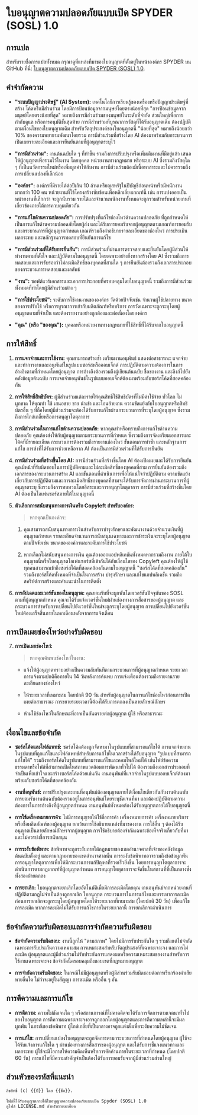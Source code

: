 # ใบอนุญาตความปลอดภัยแบบเปิด SPYDER (SOSL) 1.0 

## การแปล

สำหรับรายชื่อการแปลทั้งหมด กรุณาดูที่แหล่งที่มาของใบอนุญาตที่ตั้งอยู่ในหน้าองค์กร SPYDER บน GitHub ที่นี่: [ใบอนุญาตความปลอดภัยแบบเปิด SPYDER (SOSL) 1.0](https://github.com/spyderorg/sosl).

## คำจำกัดความ 

- **"ระบบปัญญาประดิษฐ์" (AI System):** 
    เทคโนโลยีการเรียนรู้ของเครื่องหรือปัญญาประดิษฐ์ที่สร้าง
    โค้ดหรือมีส่วนร่วม โดยมีการป้อนข้อมูลจากมนุษย์โดยตรงน้อยที่สุด "การป้อนข้อมูลจากมนุษย์โดยตรงน้อยที่สุด" หมายถึงการมีส่วนร่วมของมนุษย์ในระดับที่จำกัด ส่วนใหญ่เพื่อการกำกับดูแล หรือการอนุมัติขั้นสุดท้าย การมีส่วนร่วมที่บูรณาการวัสดุที่ได้รับอนุญาตเดิม ต้องปฏิบัติตามเงื่อนไขของใบอนุญาตเดิม สำหรับวัตถุประสงค์ของใบอนุญาตนี้ "น้อยที่สุด" หมายถึงน้อยกว่า 10% ของความพยายามพัฒนาโดยรวม การมีส่วนร่วมที่สร้างโดย AI ต้องมาพร้อมกับกระบวนการเปิดเผยรายละเอียดและการยืนยันตามที่ผู้อนุญาตระบุไว้

- **"การมีส่วนร่วม":** 
    งานต้นฉบับใด ๆ ที่ทำขึ้น รวมถึงการปรับปรุงหรือเพิ่มเติมงานที่มีอยู่แล้ว เสนอให้ผู้อนุญาตเพื่อรวมไว้ในงาน โดยบุคคล หน่วยงานทางกฎหมาย หรือระบบ AI ซึ่งรวมถึงวัสดุใด ๆ ที่เป็นนวัตกรรมใหม่หรือเพิ่มมูลค่าให้กับงาน การมีส่วนร่วมต้องมีเนื้อหาสาระและไม่ควรรวมถึงการเปลี่ยนแปลงที่เล็กน้อย

- **"องค์กร":**
    องค์กรที่มีรายได้ต่อปีเกิน 10 ล้านเหรียญสหรัฐในปีบัญชีก่อนหน้าหรือมีพนักงานมากกว่า 100 คน หน่วยงานที่ใช้โครงสร้างซับซ้อนเพื่อหลีกเลี่ยงเกณฑ์นี้ เช่น การแบ่งออกเป็นหน่วยงานที่เล็กกว่า จะถูกนับรวม รายได้และจำนวนพนักงานทั้งหมดจะถูกรวมสำหรับหน่วยงานที่เกี่ยวข้องภายใต้การควบคุมเดียวกัน

- **"การแก้ไขด้านความปลอดภัย":**
    การปรับปรุงที่แก้ไขช่องโหว่ด้านความปลอดภัย ที่ถูกกำหนดให้เป็นการแก้ไขด้านความปลอดภัยโดยผู้ส่ง และได้รับการยอมรับจากผู้อนุญาตตามเกณฑ์การยอมรับและกระบวนการที่ผู้อนุญาตกำหนด เกณฑ์รวมถึงคำอธิบายรายละเอียดของช่องโหว่ การประเมินผลกระทบ และหลักฐานการทดสอบที่ยืนยันการแก้ไข

- **"การมีส่วนร่วมที่ได้รับการยืนยัน":**
    การมีส่วนร่วมที่ผ่านการตรวจสอบและยืนยันโดยผู้มีส่วนให้ทำงานตามที่ตั้งใจ และปฏิบัติตามใบอนุญาตนี้ โดยเฉพาะอย่างยิ่งหากสร้างโดย AI ซึ่งรวมถึงการทดสอบและการรับรองว่าไม่ละเมิดสิทธิ์ของบุคคลที่สามใด ๆ การยืนยันต้องรวมถึงเอกสารประกอบของกระบวนการทดสอบและผลลัพธ์

- **"งาน":**
    ซอฟต์แวร์เอกสารและเอกสารประกอบที่ครอบคลุมโดยใบอนุญาตนี้ รวมถึงการมีส่วนร่วมทั้งหมดที่ทำโดยผู้มีส่วนร่วมต่าง ๆ

- **"การใช้ประโยชน์":**
    ระดับการใช้งานงานขององค์กร วัดด้วยปัจจัยเช่น จำนวนผู้ใช้ปลายทาง ขนาดของการปรับใช้ หรือการบูรณาการเข้ากับผลิตภัณฑ์หรือบริการ การวัดเฉพาะจะถูกระบุโดยผู้อนุญาตตามที่จำเป็น และต้องรายงานอย่างถูกต้องและต่อเนื่องโดยองค์กร

- **"คุณ" (หรือ "ของคุณ"):**
    บุคคลหรือหน่วยงานทางกฎหมายที่ใช้สิทธิ์ที่ได้รับจากใบอนุญาตนี้

## การให้สิทธิ์

1. **การแจกจ่ายและการใช้งาน:**
    คุณสามารถสร้างซ้ำ เตรียมงานอนุพันธ์ แสดงต่อสาธารณะ แจกจ่าย และทำการงานและอนุพันธ์ในรูปแบบซอร์สหรือออบเจ็กต์ การปฏิบัติตามความต้องการในการอ้างอิงตามที่กำหนดโดยผู้อนุญาต การอ้างอิงต้องรวมถึงผู้เขียนต้นฉบับ ชื่อของงาน และลิงก์ไปยังคลังข้อมูลต้นฉบับ การแจกจ่ายอนุพันธ์ในรูปแบบออบเจ็กต์ต้องมาพร้อมกับซอร์สโค้ดที่สอดคล้องกัน

2. **การให้สิทธิ์สิทธิบัตร:**
    ผู้มีส่วนร่วมแต่ละรายให้คุณสิทธิ์ใช้สิทธิบัตรที่ไม่มีค่าใช้จ่าย ทั่วโลก ไม่ผูกขาด ให้คุณทำ ใช้ เสนอขาย ขาย นำเข้า และโอนย้ายงาน ความขัดแย้งกับใบอนุญาตหรือสิทธิบัตรอื่น ๆ ที่ถือโดยผู้มีส่วนร่วมจะต้องได้รับการแก้ไขผ่านกระบวนการที่ระบุโดยผู้อนุญาต ซึ่งรวมถึงการไกล่เกลี่ยหรือการอนุญาโตตุลาการ

3. **การมีส่วนร่วมในการแก้ไขด้านความปลอดภัย:**
    หากคุณทำหรือทราบถึงการแก้ไขด้านความปลอดภัย คุณต้องส่งให้กับผู้อนุญาตตามกระบวนการที่กำหนด ซึ่งรวมถึงการจัดเตรียมเอกสารและโค้ดที่มีรายละเอียด กระบวนการต้องรวมถึงรายงานช่องโหว่ ขั้นตอนการทำซ้ำ และหลักฐานการแก้ไข การส่งที่ได้รับการช่วยเหลือจาก AI ต้องเป็นการมีส่วนร่วมที่ได้รับการยืนยัน

4. **การมีส่วนร่วมที่สร้างขึ้นโดย AI:**
    การมีส่วนร่วมที่สร้างขึ้นโดย AI ต้องเปิดเผยและได้รับการยืนยัน คุณมีหน้าที่รับผิดชอบในการปฏิบัติตามและไม่ละเมิดสิทธิ์ของบุคคลที่สาม การยืนยันต้องรวมถึงเอกสารของกระบวนการสร้าง AI และขั้นตอนที่ดำเนินการเพื่อให้แน่ใจว่าปฏิบัติตาม ความขัดแย้งเกี่ยวกับการปฏิบัติตามและการละเมิดสิทธิ์ของบุคคลที่สามจะได้รับการจัดการผ่านกระบวนการที่ผู้อนุญาตระบุ ซึ่งรวมถึงการทบทวนโดยอิสระและการอนุญาโตตุลาการ การมีส่วนร่วมที่สร้างขึ้นโดย AI ต้องเป็นโอเพ่นซอร์สภายใต้ใบอนุญาตนี้

5. **ตัวเลือกการสนับสนุนทางการเงินหรือ Copyleft สำหรับองค์กร:**
    >หากคุณเป็นองค์กร:

    1. คุณสามารถสนับสนุนทางการเงินสำหรับการบำรุงรักษาและพัฒนางานด้วยจำนวนเงินที่ผู้อนุญาตกำหนด รายละเอียดจำนวนการสนับสนุนเฉพาะและการชำระเงินจะระบุโดยผู้อนุญาตตามปัจจัยเช่น ขนาดขององค์กรและระดับการใช้ประโยชน์

    2. หากเลือกไม่สนับสนุนทางการเงิน คุณต้องออกแอปพลิเคชันทั้งหมดหากรวมถึงงาน ภายใต้ใบอนุญาตนี้หรือใบอนุญาตโอเพ่นซอร์สที่เข้ากันได้กับเงื่อนไขของ Copyleft คุณต้องให้ผู้ใช้ทุกคนสามารถเข้าถึงซอร์สโค้ดที่สอดคล้องกันตามใบอนุญาตนี้ "ซอร์สโค้ดที่สอดคล้องกัน" รวมถึงซอร์สโค้ดทั้งหมดที่จำเป็นในการสร้าง บำรุงรักษา และแก้ไขแอปพลิเคชัน รวมถึงสคริปต์การสร้างและคำแนะนำในการติดตั้ง

6. **การอัปเดตและเวอร์ชันของใบอนุญาต:**
    คุณยอมรับที่จะผูกพันโดยเวอร์ชันปัจจุบันของ SOSL ตามที่ผู้อนุญาตกำหนด คุณจะได้รับแจ้งเวอร์ชั่นใหม่ผ่านช่องทางการสื่อสารของผู้อนุญาต และกระบวนการสำหรับการเปลี่ยนไปยังเวอร์ชั่นใหม่จะถูกระบุโดยผู้อนุญาต การเปลี่ยนไปยังเวอร์ชั่นใหม่ต้องเสร็จสิ้นภายในหกเดือนหลังจากการแจ้งเตือน

## การเปิดเผยช่องโหว่อย่างรับผิดชอบ

7. **การเปิดเผยช่องโหว่:**
    > หากคุณค้นพบช่องโหว่ในงาน:

    - แจ้งให้ผู้อนุญาตทราบอย่างเป็นความลับทันทีตามกระบวนการที่ผู้อนุญาตกำหนด ระยะเวลาการแจ้งตามปกติคือภายใน 14 วันหลังการค้นพบ การแจ้งเตือนต้องรวมถึงรายงานรายละเอียดของช่องโหว่

    - ให้ระยะเวลาที่เหมาะสม โดยปกติ 90 วัน สำหรับผู้อนุญาตในการแก้ไขช่องโหว่ก่อนการเปิดเผยต่อสาธารณะ การขยายระยะเวลานี้ต้องได้รับการตกลงเป็นลายลักษณ์อักษร

    - ห้ามใช้ช่องโหว่ในลักษณะที่อาจเป็นอันตรายต่อผู้อนุญาต ผู้ใช้ หรือสาธารณะ

## เงื่อนไขและข้อจำกัด

- **ซอร์สโค้ดและไฟล์แพทช์:**
    ซอร์สโค้ดต้องถูกจัดหามาในรูปแบบที่สามารถแก้ไขได้ การแจกจ่ายงานในรูปแบบที่ถูกแก้ไขและไฟล์แพทช์สำหรับการแก้ไขในเวลาสร้างได้รับอนุญาต "รูปแบบที่สามารถแก้ไขได้" รวมถึงซอร์สโค้ดในรูปแบบที่สามารถแก้ไขและคอมไพล์ใหม่ได้ เช่นไฟล์ข้อความธรรมดาหรือไฟล์ที่สามารถเปิดในสภาพแวดล้อมการพัฒนาทั่วไปได้ ต้องรวมถึงเอกสารประกอบที่จำเป็นเพื่อเข้าใจและสร้างซอร์สโค้ดด้วยเช่นกัน งานอนุพันธ์ที่แจกจ่ายในรูปแบบออบเจ็กต์ต้องมาพร้อมกับซอร์สโค้ดที่สอดคล้องกัน

- **งานที่อนุพันธ์:**
    การปรับปรุงและงานที่อนุพันธ์ต้องอนุญาตภายใต้เงื่อนไขเดียวกันกับงานต้นฉบับ การยอมรับงานต้นฉบับต้องรวมอยู่ในการอนุพันธ์โดยระบุชัดเจนที่มา และต้องปฏิบัติตามความต้องการในการอ้างอิงที่ผู้อนุญาตกำหนด งานอนุพันธ์ทั้งหมดต้องได้รับอนุญาตภายใต้ใบอนุญาตนี้

- **การใช้เครื่องหมายการค้า:**
    ไม่มีการอนุญาตให้ใช้ชื่อการค้า เครื่องหมายการค้า เครื่องหมายบริการ หรือชื่อผลิตภัณฑ์ของผู้อนุญาต ยกเว้นการใช้อธิบายแหล่งที่มาของงาน การใช้อื่น ๆ ต้องได้รับอนุญาตเป็นลายลักษณ์อักษรจากผู้อนุญาต การใช้อธิบายต้องจำกัดเฉพาะข้อเท็จจริงเกี่ยวกับที่มาและไม่ควรบ่งชี้การสนับสนุน

- **การระงับข้อพิพาท:**
    ข้อพิพาทจะถูกระงับภายใต้กฎหมายของเขตอำนาจศาลที่เจ้าของคลังข้อมูลต้นฉบับตั้งอยู่ และตามกฎหมายของเขตอำนาจศาลนั้น การระงับข้อพิพาทอาจรวมถึงข้อข้อผูกพันการอนุญาโตตุลาการเพื่อให้มีกระบวนการแก้ปัญหาที่รวดเร็วยิ่งขึ้น โดยการอนุญาโตตุลาการจะดำเนินการตามกฎเกณฑ์ที่ผู้อนุญาตกำหนด การอนุญาโตตุลาการจะจัดขึ้นในสถานที่ที่เป็นกลางซึ่งทั้งสองฝ่ายตกลง

- **การยกเลิก:**
    ใบอนุญาตจะยกเลิกโดยอัตโนมัติเมื่อมีการละเมิดโดยคุณ งานอนุพันธ์จากหน่วยงานที่ปฏิบัติตามกฎไม่จำเป็นต้องถูกยกเลิก ใบอนุญาต กระบวนการในการแก้ไขและบรรเทาการละเมิดก่อนการยกเลิกจะถูกระบุโดยผู้อนุญาตโดยให้ระยะเวลาที่เหมาะสม (โดยปกติ 30 วัน) เพื่อแก้ไขการละเมิด หากการละเมิดไม่ได้รับการแก้ไขภายในระยะเวลานี้ การยกเลิกจะดำเนินการ

## ข้อจำกัดความรับผิดชอบและการจำกัดความรับผิดชอบ

- **ข้อจำกัดความรับผิดชอบ:**
    งานนี้ถูกให้ "ตามสภาพ" โดยไม่มีการรับประกันใด ๆ รวมถึงแต่ไม่จำกัดเฉพาะการรับประกันความเหมาะสม การเหมาะสมสำหรับวัตถุประสงค์ที่เฉพาะเจาะจง และการไม่ละเมิด ผู้อนุญาตและผู้มีส่วนร่วมไม่รับประกันการแสดงผลหรือความเหมาะสมของงานสำหรับการใช้งานเฉพาะเจาะจง ข้อจำกัดนี้ครอบคลุมถึงขอบเขตที่กฎหมายอนุญาต

- **การจำกัดความรับผิดชอบ:**
    ในกรณีไม่มีผู้อนุญาตหรือผู้มีส่วนร่วมรับผิดชอบต่อการเรียกร้องค่าเสียหายอื่นใด ไม่ว่าจะอยู่ในสัญญา การละเมิด หรืออื่น ๆ อัน

## การตีความและการแก้ไข

- **การตีความ:**
    ความไม่ชัดเจนใด ๆ หรือสถานการณ์ที่ไม่คาดคิดจะได้รับการจัดการตามเจตนาทั่วไปของใบอนุญาต การตีความเฉพาะเจาะจงอาจถูกออกโดยผู้อนุญาตและการตีความเหล่านี้จะมีผลผูกพัน ในกรณีของข้อพิพาท ผู้ไกล่เกลี่ยที่เป็นกลางอาจถูกแต่งตั้งเพื่อระงับความไม่ชัดเจน

- **การแก้ไข:**
    การเปลี่ยนแปลงใบอนุญาตจะถูกจัดการตามกระบวนการที่กำหนดโดยผู้อนุญาต ผู้ใช้จะได้รับแจ้งการแก้ไขใด ๆ ผ่านช่องทางการสื่อสารของผู้อนุญาต และได้รับการชี้แจงแนวทางและผลกระทบ ผู้ใช้จะมีโอกาสให้ความคิดเห็นหรือการคัดค้านภายในระยะเวลาที่กำหนด (โดยปกติ 60 วัน) การแก้ไขที่มีความสำคัญจำเป็นต้องได้รับการยอมรับจากผู้มีส่วนร่วมส่วนใหญ่

## ส่วนหัวของรหัสที่แนะนำ

```plaintext
ลิขสิทธิ์ (c) {{ปี}} โดย {{ชื่อ}}.

ไฟล์นี้ได้รับอนุญาตภายใต้ใบอนุญาตความปลอดภัยแบบเปิด Spyder (SOSL) 1.0
ดูไฟล์ LICENSE.md สำหรับรายละเอียด
```